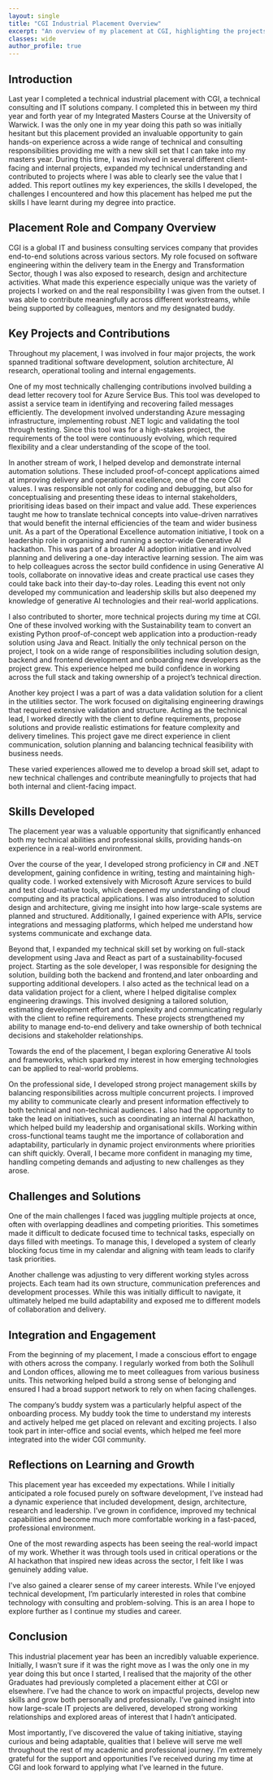 ```yaml
---
layout: single
title: "CGI Industrial Placement Overview"
excerpt: "An overview of my placement at CGI, highlighting the projects I delivered in software engineering, automation and AI and how the experience helped me grow in both technical ability and leadership."
classes: wide
author_profile: true
---
```



## Introduction

Last year I completed a technical industrial placement with CGI, a technical consulting and IT solutions company. I completed this in between my third year and forth year of my Integrated Masters Course at the University of Warwick. I was the only one in my year doing this path so was initially hesitant but this placement provided an invaluable opportunity to gain hands-on experience across a wide range of technical and consulting responsibilities providing me with a new skill set that I can take into my masters year. During this time, I was involved in several different client-facing and internal projects, expanded my technical understanding and contributed to projects where I was able to clearly see the value that I added. This report outlines my key experiences, the skills I developed, the challenges I encountered and how this placement has helped me put the skills I have learnt during my degree into practice. 

## Placement Role and Company Overview

CGI is a global IT and business consulting services company that provides end-to-end solutions across various sectors. My role focused on software engineering within the delivery team in the Energy and Transformation Sector, though I was also exposed to research, design and architecture activities. What made this experience especially unique was the variety of projects I worked on and the real responsibility I was given from the outset. I was able to contribute meaningfully across different workstreams, while being supported by colleagues, mentors and my designated buddy.

## Key Projects and Contributions

Throughout my placement, I was involved in four major projects, the work spanned traditional software development, solution architecture, AI research, operational tooling and internal engagements.

One of my most technically challenging contributions involved building a dead letter recovery tool for Azure Service Bus. This tool was developed to assist a service team in identifying and recovering failed messages efficiently. The development involved understanding Azure messaging infrastructure, implementing robust .NET logic and validating the tool through testing. Since this tool was for a high-stakes project, the requirements of the tool were continuously evolving, which required flexibility and a clear understanding of the scope of the tool.

In another stream of work, I helped develop and demonstrate internal automation solutions. These included proof-of-concept applications aimed at improving delivery and operational excellence, one of the core CGI values. I was responsible not only for coding and debugging, but also for conceptualising and presenting these ideas to internal stakeholders, prioritising ideas based on their impact and value add. These experiences taught me how to translate technical concepts into value-driven narratives that would benefit the internal efficiencies of the team and wider business unit. As a part of the Operational Excellence automation initiative, I took on a leadership role in organising and running a sector-wide Generative AI hackathon. This was part of a broader AI adoption initiative and involved planning and delivering a one-day interactive learning session. The aim was to help colleagues across the sector build confidence in using Generative AI tools, collaborate on innovative ideas and create practical use cases they could take back into their day-to-day roles. Leading this event not only developed my communication and leadership skills but also deepened my knowledge of generative AI technologies and their real-world applications.

I also contributed to shorter, more technical projects during my time at CGI. One of these involved working with the Sustainability team to convert an existing Python proof-of-concept web application into a production-ready solution using Java and React. Initially the only technical person on the project, I took on a wide range of responsibilities including solution design, backend and frontend development and onboarding new developers as the project grew. This experience helped me build confidence in working across the full stack and taking ownership of a project’s technical direction.

Another key project I was a part of was a data validation solution for a client in the utilities sector. The work focused on digitalising engineering drawings that required extensive validation and structure. Acting as the technical lead, I worked directly with the client to define requirements, propose solutions and provide realistic estimations for feature complexity and delivery timelines. This project gave me direct experience in client communication, solution planning and balancing technical feasibility with business needs.

These varied experiences allowed me to develop a broad skill set, adapt to new technical challenges and contribute meaningfully to projects that had both internal and client-facing impact.

## Skills Developed

The placement year was a valuable opportunity that significantly enhanced both my technical abilities and professional skills, providing hands-on experience in a real-world environment.

Over the course of the year, I developed strong proficiency in C# and .NET development, gaining confidence in writing, testing and maintaining high-quality code. I worked extensively with Microsoft Azure services to build and test cloud-native tools, which deepened my understanding of cloud computing and its practical applications. I was also introduced to solution design and architecture, giving me insight into how large-scale systems are planned and structured. Additionally, I gained experience with APIs, service integrations and messaging platforms, which helped me understand how systems communicate and exchange data.

Beyond that, I expanded my technical skill set by working on full-stack development using Java and React as part of a sustainability-focused project. Starting as the sole developer, I was responsible for designing the solution, building both the backend and frontend,and later onboarding and supporting additional developers. I also acted as the technical lead on a data validation project for a client, where I helped digitalise complex engineering drawings. This involved designing a tailored solution, estimating development effort and complexity and communicating regularly with the client to refine requirements. These projects strengthened my ability to manage end-to-end delivery and take ownership of both technical decisions and stakeholder relationships.

Towards the end of the placement, I began exploring Generative AI tools and frameworks, which sparked my interest in how emerging technologies can be applied to real-world problems.

On the professional side, I developed strong project management skills by balancing responsibilities across multiple concurrent projects. I improved my ability to communicate clearly and present information effectively to both technical and non-technical audiences. I also had the opportunity to take the lead on initiatives, such as coordinating an internal AI hackathon, which helped build my leadership and organisational skills. Working within cross-functional teams taught me the importance of collaboration and adaptability, particularly in dynamic project environments where priorities can shift quickly. Overall, I became more confident in managing my time, handling competing demands and adjusting to new challenges as they arose.

## Challenges and Solutions

One of the main challenges I faced was juggling multiple projects at once, often with overlapping deadlines and competing priorities. This sometimes made it difficult to dedicate focused time to technical tasks, especially on days filled with meetings. To manage this, I developed a system of clearly blocking focus time in my calendar and aligning with team leads to clarify task priorities.

Another challenge was adjusting to very different working styles across projects. Each team had its own structure, communication preferences and development processes. While this was initially difficult to navigate, it ultimately helped me build adaptability and exposed me to different models of collaboration and delivery.

## Integration and Engagement

From the beginning of my placement, I made a conscious effort to engage with others across the company. I regularly worked from both the Solihull and London offices, allowing me to meet colleagues from various business units. This networking helped build a strong sense of belonging and ensured I had a broad support network to rely on when facing challenges.

The company’s buddy system was a particularly helpful aspect of the onboarding process. My buddy took the time to understand my interests and actively helped me get placed on relevant and exciting projects. I also took part in inter-office and social events, which helped me feel more integrated into the wider CGI community.

## Reflections on Learning and Growth

This placement year has exceeded my expectations. While I initially anticipated a role focused purely on software development, I’ve instead had a dynamic experience that included development, design, architecture, research and leadership. I’ve grown in confidence, improved my technical capabilities and become much more comfortable working in a fast-paced, professional environment.

One of the most rewarding aspects has been seeing the real-world impact of my work. Whether it was through tools used in critical operations or the AI hackathon that inspired new ideas across the sector, I felt like I was genuinely adding value.

I've also gained a clearer sense of my career interests. While I’ve enjoyed technical development, I’m particularly interested in roles that combine technology with consulting and problem-solving. This is an area I hope to explore further as I continue my studies and career.

## **Conclusion**

This industrial placement year has been an incredibly valuable experience. Initially, I wasn’t sure if it was the right move as I was the only one in my year doing this but once I started, I realised that the majority of the other Graduates had previously completed a placement either at CGI or elsewhere. I’ve had the chance to work on impactful projects, develop new skills and grow both personally and professionally. I’ve gained insight into how large-scale IT projects are delivered, developed strong working relationships and explored areas of interest that I hadn’t anticipated.

Most importantly, I’ve discovered the value of taking initiative, staying curious and being adaptable, qualities that I believe will serve me well throughout the rest of my academic and professional journey. I’m extremely grateful for the support and opportunities I’ve received during my time at CGI and look forward to applying what I’ve learned in the future.